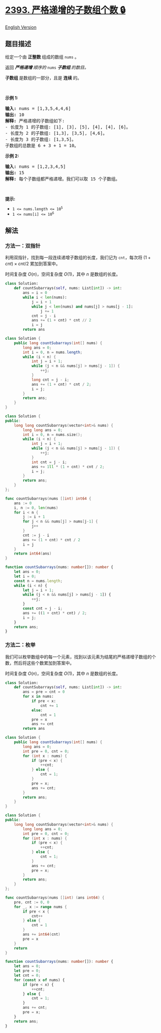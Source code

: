 # [2393. 严格递增的子数组个数 🔒](https://leetcode.cn/problems/count-strictly-increasing-subarrays)

[English Version](/solution/2300-2399/2393.Count%20Strictly%20Increasing%20Subarrays/README_EN.md)

<!-- tags:数组,数学,动态规划 -->

<!-- difficulty:中等 -->

## 题目描述

<!-- 这里写题目描述 -->

<p>给定一个由&nbsp;<strong>正整数&nbsp;</strong>组成的数组 <code>nums</code> 。</p>

<p>返回&nbsp;<em><strong>严格递增&nbsp;</strong>顺序的 </em><code>nums</code><em>&nbsp;<strong>子数组&nbsp;</strong>的数目。</em></p>

<p data-group="1-1"><strong>子数组&nbsp;</strong>是数组的一部分，且是&nbsp;<strong>连续 </strong>的。</p>

<p>&nbsp;</p>

<p><strong class="example">示例 1:</strong></p>

<pre>
<strong>输入:</strong> nums = [1,3,5,4,4,6]
<strong>输出:</strong> 10
<strong>解释:</strong> 严格递增的子数组如下:
- 长度为 1 的子数组: [1], [3], [5], [4], [4], [6]。
- 长度为 2 的子数组: [1,3], [3,5], [4,6]。
- 长度为 3 的子数组: [1,3,5]。
子数组的总数是 6 + 3 + 1 = 10。
</pre>

<p><strong class="example">示例 2:</strong></p>

<pre>
<strong>输入:</strong> nums = [1,2,3,4,5]
<strong>输出:</strong> 15
<strong>解释:</strong> 每个子数组都严格递增。我们可以取 15 个子数组。
</pre>

<p>&nbsp;</p>

<p><strong>提示:</strong></p>

<ul>
	<li><code>1 &lt;= nums.length &lt;= 10<sup>5</sup></code></li>
	<li><code>1 &lt;= nums[i] &lt;= 10<sup>6</sup></code></li>
</ul>

## 解法

### 方法一：双指针

利用双指针，找到每一段连续递增子数组的长度，我们记为 `cnt`，每次将 $(1+cnt)\times cnt / 2$ 累加到答案中。

时间复杂度 $O(n)$，空间复杂度 $O(1)$，其中 $n$ 是数组的长度。

<!-- tabs:start -->

```python
class Solution:
    def countSubarrays(self, nums: List[int]) -> int:
        ans = i = 0
        while i < len(nums):
            j = i + 1
            while j < len(nums) and nums[j] > nums[j - 1]:
                j += 1
            cnt = j - i
            ans += (1 + cnt) * cnt // 2
            i = j
        return ans
```

```java
class Solution {
    public long countSubarrays(int[] nums) {
        long ans = 0;
        int i = 0, n = nums.length;
        while (i < n) {
            int j = i + 1;
            while (j < n && nums[j] > nums[j - 1]) {
                ++j;
            }
            long cnt = j - i;
            ans += (1 + cnt) * cnt / 2;
            i = j;
        }
        return ans;
    }
}
```

```cpp
class Solution {
public:
    long long countSubarrays(vector<int>& nums) {
        long long ans = 0;
        int i = 0, n = nums.size();
        while (i < n) {
            int j = i + 1;
            while (j < n && nums[j] > nums[j - 1]) {
                ++j;
            }
            int cnt = j - i;
            ans += 1ll * (1 + cnt) * cnt / 2;
            i = j;
        }
        return ans;
    }
};
```

```go
func countSubarrays(nums []int) int64 {
	ans := 0
	i, n := 0, len(nums)
	for i < n {
		j := i + 1
		for j < n && nums[j] > nums[j-1] {
			j++
		}
		cnt := j - i
		ans += (1 + cnt) * cnt / 2
		i = j
	}
	return int64(ans)
}
```

```ts
function countSubarrays(nums: number[]): number {
    let ans = 0;
    let i = 0;
    const n = nums.length;
    while (i < n) {
        let j = i + 1;
        while (j < n && nums[j] > nums[j - 1]) {
            ++j;
        }
        const cnt = j - i;
        ans += ((1 + cnt) * cnt) / 2;
        i = j;
    }
    return ans;
}
```

<!-- tabs:end -->

### 方法二：枚举

我们可以枚举数组中的每一个元素，找到以该元素为结尾的严格递增子数组的个数，然后将这些个数累加到答案中。

时间复杂度 $O(n)$，空间复杂度 $O(1)$，其中 $n$ 是数组的长度。

<!-- tabs:start -->

```python
class Solution:
    def countSubarrays(self, nums: List[int]) -> int:
        ans = pre = cnt = 0
        for x in nums:
            if pre < x:
                cnt += 1
            else:
                cnt = 1
            pre = x
            ans += cnt
        return ans
```

```java
class Solution {
    public long countSubarrays(int[] nums) {
        long ans = 0;
        int pre = 0, cnt = 0;
        for (int x : nums) {
            if (pre < x) {
                ++cnt;
            } else {
                cnt = 1;
            }
            pre = x;
            ans += cnt;
        }
        return ans;
    }
}
```

```cpp
class Solution {
public:
    long long countSubarrays(vector<int>& nums) {
        long long ans = 0;
        int pre = 0, cnt = 0;
        for (int x : nums) {
            if (pre < x) {
                ++cnt;
            } else {
                cnt = 1;
            }
            ans += cnt;
            pre = x;
        }
        return ans;
    }
};
```

```go
func countSubarrays(nums []int) (ans int64) {
	pre, cnt := 0, 0
	for _, x := range nums {
		if pre < x {
			cnt++
		} else {
			cnt = 1
		}
		ans += int64(cnt)
		pre = x
	}
	return
}
```

```ts
function countSubarrays(nums: number[]): number {
    let ans = 0;
    let pre = 0;
    let cnt = 0;
    for (const x of nums) {
        if (pre < x) {
            ++cnt;
        } else {
            cnt = 1;
        }
        ans += cnt;
        pre = x;
    }
    return ans;
}
```

<!-- tabs:end -->

<!-- end -->
